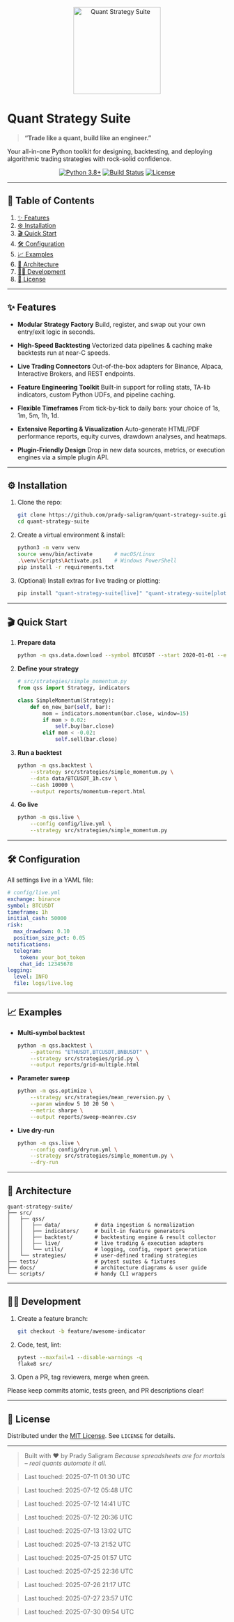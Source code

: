 <p align="center">
  <img src="docs/logo.svg" alt="Quant Strategy Suite" width="200"/>
</p>

# Quant Strategy Suite

> **“Trade like a quant, build like an engineer.”**

Your all-in-one Python toolkit for designing, backtesting, and deploying algorithmic trading strategies with rock-solid confidence.

<p align="center">
  <a href="#"><img src="https://img.shields.io/badge/python-3.8%2B-blue.svg" alt="Python 3.8+"/></a>
  <a href="#"><img src="https://img.shields.io/badge-build-passing-brightgreen.svg" alt="Build Status"/></a>
  <a href="#"><img src="https://img.shields.io/badge/license-MIT-yellow.svg" alt="License"/></a>
</p>

---

## 🚀 Table of Contents

1. [✨ Features](#-features)
2. [⚙️ Installation](#️-installation)
3. [🎬 Quick Start](#-quick-start)
4. [🛠 Configuration](#-configuration)
5. [📈 Examples](#-examples)
6. [🧩 Architecture](#-architecture)
7. [👩‍💻 Development](#-development)
8. [📄 License](#-license)

---

## ✨ Features

* **Modular Strategy Factory**
  Build, register, and swap out your own entry/exit logic in seconds.

* **High-Speed Backtesting**
  Vectorized data pipelines & caching make backtests run at near-C speeds.

* **Live Trading Connectors**
  Out-of-the-box adapters for Binance, Alpaca, Interactive Brokers, and REST endpoints.

* **Feature Engineering Toolkit**
  Built-in support for rolling stats, TA-lib indicators, custom Python UDFs, and pipeline caching.

* **Flexible Timeframes**
  From tick-by-tick to daily bars: your choice of 1s, 1m, 5m, 1h, 1d.

* **Extensive Reporting & Visualization**
  Auto-generate HTML/PDF performance reports, equity curves, drawdown analyses, and heatmaps.

* **Plugin-Friendly Design**
  Drop in new data sources, metrics, or execution engines via a simple plugin API.

---

## ⚙️ Installation

1. Clone the repo:

   ```bash
   git clone https://github.com/prady-saligram/quant-strategy-suite.git
   cd quant-strategy-suite
   ```

2. Create a virtual environment & install:

   ```bash
   python3 -m venv venv
   source venv/bin/activate       # macOS/Linux
   .\venv\Scripts\Activate.ps1    # Windows PowerShell
   pip install -r requirements.txt
   ```

3. (Optional) Install extras for live trading or plotting:

   ```bash
   pip install "quant-strategy-suite[live]" "quant-strategy-suite[plot]"
   ```

---

## 🎬 Quick Start

1. **Prepare data**

   ```bash
   python -m qss.data.download --symbol BTCUSDT --start 2020-01-01 --end 2025-01-01
   ```

2. **Define your strategy**

   ```python
   # src/strategies/simple_momentum.py
   from qss import Strategy, indicators

   class SimpleMomentum(Strategy):
       def on_new_bar(self, bar):
           mom = indicators.momentum(bar.close, window=15)
           if mom > 0.02:
               self.buy(bar.close)
           elif mom < -0.02:
               self.sell(bar.close)
   ```

3. **Run a backtest**

   ```bash
   python -m qss.backtest \
       --strategy src/strategies/simple_momentum.py \
       --data data/BTCUSDT_1h.csv \
       --cash 10000 \
       --output reports/momentum-report.html
   ```

4. **Go live**

   ```bash
   python -m qss.live \
       --config config/live.yml \
       --strategy src/strategies/simple_momentum.py
   ```

---

## 🛠 Configuration

All settings live in a YAML file:

```yaml
# config/live.yml
exchange: binance
symbol: BTCUSDT
timeframe: 1h
initial_cash: 50000
risk:
  max_drawdown: 0.10
  position_size_pct: 0.05
notifications:
  telegram:
    token: your_bot_token
    chat_id: 12345678
logging:
  level: INFO
  file: logs/live.log
```

---

## 📈 Examples

* **Multi-symbol backtest**

  ```bash
  python -m qss.backtest \
      --patterns "ETHUSDT,BTCUSDT,BNBUSDT" \
      --strategy src/strategies/grid.py \
      --output reports/grid-multiple.html
  ```

* **Parameter sweep**

  ```bash
  python -m qss.optimize \
      --strategy src/strategies/mean_reversion.py \
      --param window 5 10 20 50 \
      --metric sharpe \
      --output reports/sweep-meanrev.csv
  ```

* **Live dry-run**

  ```bash
  python -m qss.live \
      --config config/dryrun.yml \
      --strategy src/strategies/simple_momentum.py \
      --dry-run
  ```

---

## 🧩 Architecture

```text
quant-strategy-suite/
├── src/
│   ├── qss/
│   │   ├── data/           # data ingestion & normalization
│   │   ├── indicators/     # built-in feature generators
│   │   ├── backtest/       # backtesting engine & result collector
│   │   ├── live/           # live trading & execution adapters
│   │   └── utils/          # logging, config, report generation
│   └── strategies/         # user-defined trading strategies
├── tests/                  # pytest suites & fixtures
├── docs/                   # architecture diagrams & user guide
└── scripts/                # handy CLI wrappers
```

---

## 👩‍💻 Development

1. Create a feature branch:

   ```bash
   git checkout -b feature/awesome-indicator
   ```
2. Code, test, lint:

   ```bash
   pytest --maxfail=1 --disable-warnings -q
   flake8 src/
   ```
3. Open a PR, tag reviewers, merge when green.

Please keep commits atomic, tests green, and PR descriptions clear!

---

## 📄 License

Distributed under the [MIT License](LICENSE). See `LICENSE` for details.

---

> Built with ♥ by Prady Saligram
> *Because spreadsheets are for mortals – real quants automate it all.*

> Last touched: 2025-07-11 01:30 UTC

> Last touched: 2025-07-12 05:48 UTC

> Last touched: 2025-07-12 14:41 UTC

> Last touched: 2025-07-12 20:36 UTC

> Last touched: 2025-07-13 13:02 UTC

> Last touched: 2025-07-13 21:52 UTC

> Last touched: 2025-07-25 01:57 UTC

> Last touched: 2025-07-25 22:36 UTC

> Last touched: 2025-07-26 21:17 UTC

> Last touched: 2025-07-27 23:57 UTC

> Last touched: 2025-07-30 09:54 UTC
